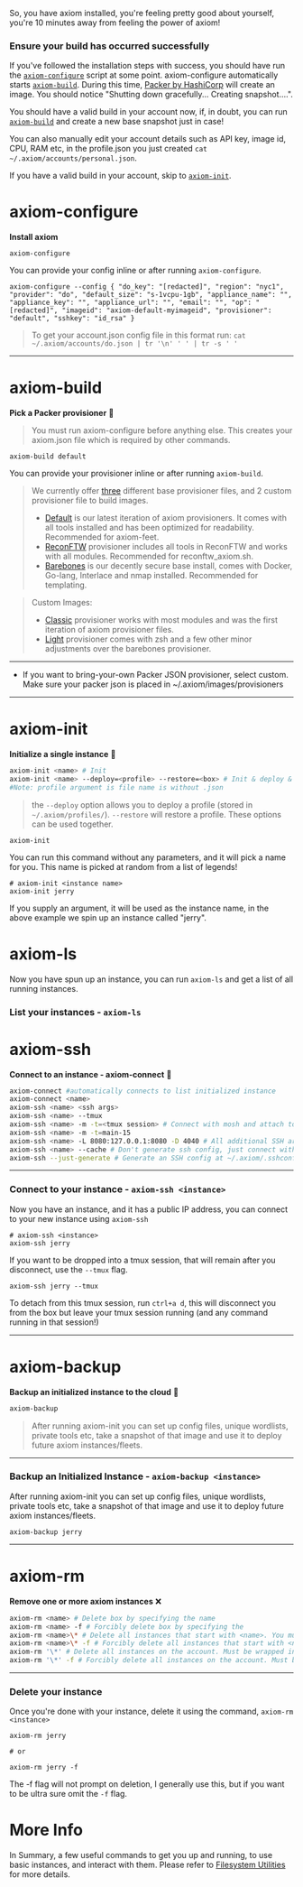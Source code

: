 So, you have axiom installed, you're feeling pretty good about yourself, you're 10 minutes away from feeling the power of axiom!

### Ensure your build has occurred successfully
If you've followed the installation steps with success, you should have run the [`axiom-configure`](https://github.com/pry0cc/axiom/wiki/A-Quickstart-Guide#axiom-configure) script at some point. axiom-configure automatically starts [`axiom-build`](https://github.com/pry0cc/axiom/wiki/A-Quickstart-Guide#axiom-build). During this time, [Packer by HashiCorp](https://www.packer.io/) will create an image. You should notice "Shutting down gracefully... Creating snapshot....".

You should have a valid build in your account now, if, in doubt, you can run [`axiom-build`](https://github.com/pry0cc/axiom/wiki/A-Quickstart-Guide#axiom-build) and create a new base snapshot just in case!

You can also manually edit your account details such as API key, image id, CPU, RAM etc, in the profile.json you just created `cat ~/.axiom/accounts/personal.json`. 

If you have a valid build in your account, skip to [`axiom-init`](https://github.com/pry0cc/axiom/wiki/A-Quickstart-Guide#axiom-init).




# axiom-configure 
**Install axiom** <br>
```
axiom-configure
```
You can provide your config inline or after running `axiom-configure`. <br>

`
axiom-configure --config { "do_key": "[redacted]", "region": "nyc1", "provider": "do", "default_size": "s-1vcpu-1gb", "appliance_name": "", "appliance_key": "", "appliance_url": "", "email": "", "op": "[redacted]", "imageid": "axiom-default-myimageid", "provisioner": "default", "sshkey": "id_rsa" }
`
<br>
>  To get your account.json config file in this format run: `cat ~/.axiom/accounts/do.json | tr '\n' ' ' | tr -s ' '`

---
# axiom-build 
**Pick a Packer provisioner** :hatching_chick:
> You must run axiom-configure before anything else. This creates your axiom.json file which is required by other commands.
```
axiom-build default
```
You can provide your provisioner inline or after running `axiom-build`.

> We currently offer [three](https://github.com/pry0cc/axiom/tree/master/images/provisioners) different base provisioner files, and 2 custom provisioner file to build images. 
> - [Default](https://github.com/pry0cc/axiom/blob/master/images/provisioners/default.json) is our latest iteration of axiom provisioners. It comes with all tools installed and has been optimized for readability. Recommended for axiom-feet.
> - [ReconFTW](https://github.com/pry0cc/axiom/blob/master/images/provisioners/reconftw.json) provisioner includes all tools in ReconFTW and works with all modules. Recommended for reconftw_axiom.sh. 
> - [Barebones](https://github.com/pry0cc/axiom/blob/master/images/provisioners/barebones.json) is our decently secure base install, comes with Docker, Go-lang, Interlace and nmap installed. Recommended for templating.

> Custom Images:
> - [Classic](https://github.com/pry0cc/axiom/blob/master/images/provisioners/classic.json) provisioner works with most modules and was the first iteration of axiom provisioner files.
> - [Light](https://github.com/pry0cc/axiom/blob/master/images/provisioners/light.json) provisioner comes with zsh and a few other minor adjustments over the barebones provisioner. 
---
* If you want to bring-your-own Packer JSON provisioner, select custom. Make sure your packer json is placed in ~/.axiom/images/provisioners
---

# axiom-init
**Initialize a single instance** :seedling:

```bash
axiom-init <name> # Init
axiom-init <name> --deploy=<profile> --restore=<box> # Init & deploy & restore 
#Note: profile argument is file name is without .json
```
> the `--deploy` option allows you to deploy a profile (stored in `~/.axiom/profiles/`). `--restore` will restore a profile. These options can be used together.
 


```
axiom-init
```

You can run this command without any parameters, and it will pick a name for you. This name is picked at random from a list of legends!

```
# axiom-init <instance name>
axiom-init jerry
```

If you supply an argument, it will be used as the instance name, in the above example we spin up an instance called "jerry".

# axiom-ls

Now you have spun up an instance, you can run `axiom-ls` and get a list of all running instances.
### List your instances -  `axiom-ls`


# axiom-ssh 
**Connect to an instance - axiom-connect** :link:

```bash
axiom-connect #automatically connects to list initialized instance
axiom-connect <name>
axiom-ssh <name> <ssh args>
axiom-ssh <name> --tmux
axiom-ssh <name> -m -t=<tmux session> # Connect with mosh and attach to tmux session
axiom-ssh <name> -m -t=main-15
axiom-ssh <name> -L 8080:127.0.0.1:8080 -D 4040 # All additional SSH args are passed to SSH
axiom-ssh <name> --cache # Don't generate ssh config, just connect with cache
axiom-ssh --just-generate # Generate an SSH config at ~/.axiom/.sshconfig
```
---

### Connect to your instance - `axiom-ssh <instance>`
Now you have an instance, and it has a public IP address, you can connect to your new instance using  `axiom-ssh`

```
# axiom-ssh <instance>
axiom-ssh jerry
```

If you want to be dropped into a tmux session, that will remain after you disconnect, use the `--tmux` flag.

```
axiom-ssh jerry --tmux
```

To detach from this tmux session, run `ctrl+a d`, this will disconnect you from the box but leave your tmux session running (and any command running in that session!)


---
# axiom-backup 
**Backup an initialized instance to the cloud** :luggage:

```bash
axiom-backup 
```

> After running axiom-init you can set up config files, unique wordlists, private tools etc, take a snapshot of that image and use it to deploy future axiom instances/fleets. 

---

### Backup an Initialized Instance - `axiom-backup <instance>`
After running axiom-init you can set up config files, unique wordlists, private tools etc, take a snapshot of that image and use it to deploy future axiom instances/fleets.
```
axiom-backup jerry
```


---
# axiom-rm
**Remove one or more axiom instances** :x:

```bash
axiom-rm <name> # Delete box by specifying the name
axiom-rm <name> -f # Forcibly delete box by specifying the
axiom-rm <name>\* # Delete all instances that start with <name>. You must escape the asterisk.  
axiom-rm <name>\* -f # Forcibly delete all instances that start with <name>. You must escape the asterisk.  
axiom-rm '\*' # Delete all instances on the account. Must be wrapped in single quote and escape the asterisk. 
axiom-rm '\*' -f # Forcibly delete all instances on the account. Must be wrapped in single quote and escape the asterisk. 


```
---
### Delete your instance
Once you're done with your instance, delete it using the command, `axiom-rm <instance>`

```
axiom-rm jerry

# or 

axiom-rm jerry -f
```

The -f flag will not prompt on deletion, I generally use this, but if you want to be ultra sure omit the `-f` flag.

# More Info
In Summary, a few useful commands to get you up and running, to use basic instances, and interact with them. Please refer to [Filesystem Utilities](https://github.com/pry0cc/axiom/wiki/Filesystem-Utilities) for more details.

